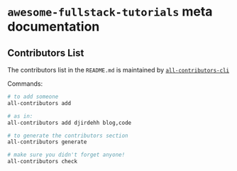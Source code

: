 # `awesome-fullstack-tutorials` meta documentation

## Contributors List

The contributors list in the `README.md` is maintained by [`all-contributors-cli`](https://github.com/jfmengels/all-contributors-cli)

Commands:

```bash
# to add someone
all-contributors add

# as in:
all-contributors add djirdehh blog,code

# to generate the contributors section
all-contributors generate

# make sure you didn't forget anyone!
all-contributors check
```


